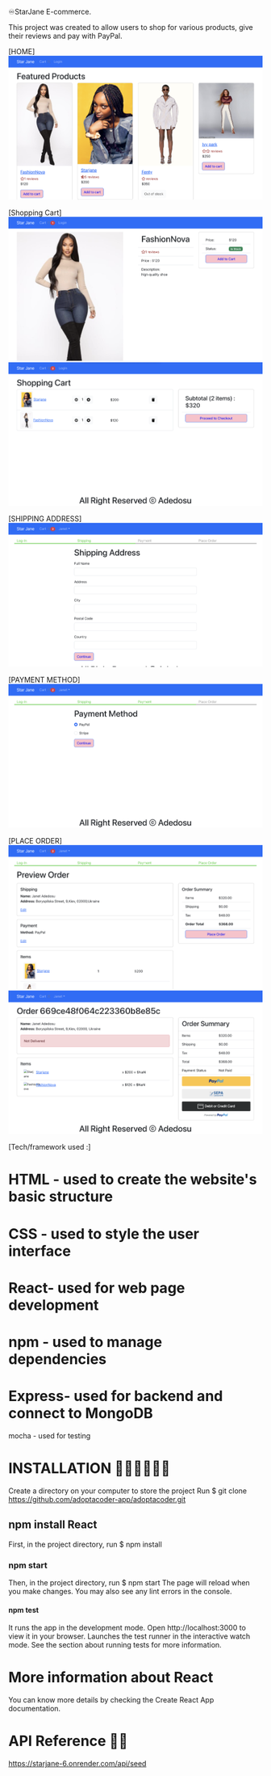 ♾️StarJane E-commerce.

This project was created to allow users to shop for various products, give their reviews and pay with PayPal.

 [HOME]
![Alt text](<frontend/public/Screenshot 2024-07-21 at 12.32.42.png>)

[Shopping Cart]
![Alt text](<frontend/public/Screenshot 2024-07-21 at 12.33.49.png>)
![Alt text](<frontend/public/Screenshot 2024-07-21 at 12.34.18.png>)

[SHIPPING ADDRESS]
![Alt text](<frontend/public/Screenshot 2024-07-21 at 12.35.06.png>)

[PAYMENT METHOD]
![Alt text](<frontend/public/Screenshot 2024-07-21 at 12.35.31.png>)

[PLACE ORDER]
![Alt text](<frontend/public/Screenshot 2024-07-21 at 12.35.51.png>)
![Alt text](<frontend/public/Screenshot 2024-07-21 at 12.36.14.png>)

[Tech/framework used :]
# HTML - used to create the website's basic structure
# CSS - used to style the user interface
# React- used for web page development
# npm - used to manage dependencies
# Express- used for backend and connect to MongoDB
mocha - used for testing

# INSTALLATION 👩🏾‍💻👩🏾‍💻
Create a directory on your computer to store the project
Run $ git clone https://github.com/adoptacoder-app/adoptacoder.git

## npm install React
First, in the project directory, run $ npm install

### npm start
Then, in the project directory, run $ npm start
The page will reload when you make changes.
You may also see any lint errors in the console.

#### npm test
It runs the app in the development mode.
Open http://localhost:3000 to view it in your browser. Launches the test runner in the interactive watch mode.
See the section about running tests for more information.

# More information about React
You can know more details by checking the Create React App documentation.

# API Reference 👩‍💻
https://starjane-6.onrender.com/api/seed

